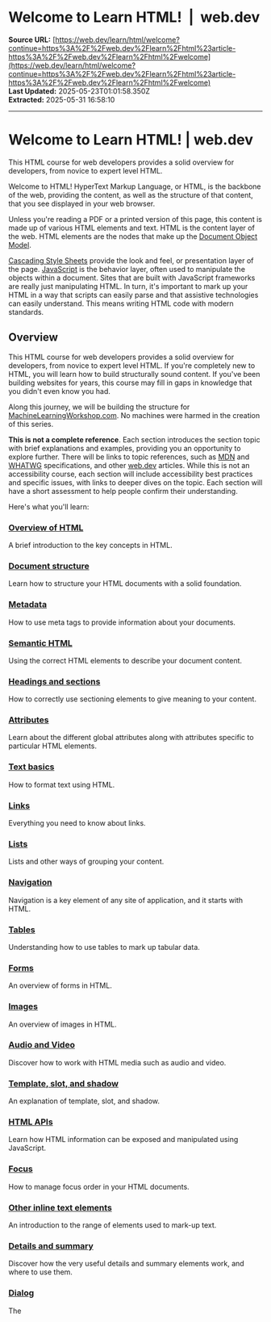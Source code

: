 # Welcome to Learn HTML!  |  web.dev

**Source URL:** [https://web.dev/learn/html/welcome?continue=https%3A%2F%2Fweb.dev%2Flearn%2Fhtml%23article-https%3A%2F%2Fweb.dev%2Flearn%2Fhtml%2Fwelcome](https://web.dev/learn/html/welcome?continue=https%3A%2F%2Fweb.dev%2Flearn%2Fhtml%23article-https%3A%2F%2Fweb.dev%2Flearn%2Fhtml%2Fwelcome)  
**Last Updated:** 2025-05-23T01:01:58.350Z  
**Extracted:** 2025-05-31 16:58:10

---

# Welcome to Learn HTML! | web.dev

This HTML course for web developers provides a solid overview for developers, from novice to expert level HTML.

Welcome to HTML! HyperText Markup Language, or HTML, is the backbone of the web, providing the content, as well as the structure of that content, that you see displayed in your web browser.

Unless you're reading a PDF or a printed version of this page, this content is made up of various HTML elements and text. HTML is the content layer of the web. HTML elements are the nodes that make up the [Document Object Model](https://developer.mozilla.org/docs/Web/API/Document_Object_Model).

[Cascading Style Sheets](https://web.dev/learn/css) provide the look and feel, or presentation layer of the page. [JavaScript](https://developer.mozilla.org/docs/Learn/JavaScript) is the behavior layer, often used to manipulate the objects within a document. Sites that are built with JavaScript frameworks are really just manipulating HTML. In turn, it's important to mark up your HTML in a way that scripts can easily parse and that assistive technologies can easily understand. This means writing HTML code with modern standards.

## Overview

This HTML course for web developers provides a solid overview for developers, from novice to expert level HTML. If you're completely new to HTML, you will learn how to build structurally sound content. If you've been building websites for years, this course may fill in gaps in knowledge that you didn't even know you had.

Along this journey, we will be building the structure for [MachineLearningWorkshop.com](https://machinelearningworkshop.com/). No machines were harmed in the creation of this series.

**This is not a complete reference**. Each section introduces the section topic with brief explanations and examples, providing you an opportunity to explore further. There will be links to topic references, such as [MDN](https://developer.mozilla.org/) and [WHATWG](https://html.spec.whatwg.org/multipage/) specifications, and other [web.dev](https://web.dev/learn) articles. While this is not an accessibility course, each section will include accessibility best practices and specific issues, with links to deeper dives on the topic. Each section will have a short assessment to help people confirm their understanding.

Here's what you'll learn:

### [Overview of HTML](https://web.dev/learn/html/overview)

A brief introduction to the key concepts in HTML.

### [Document structure](https://web.dev/learn/html/document-structure)

Learn how to structure your HTML documents with a solid foundation.

### [Metadata](https://web.dev/learn/html/metadata)

How to use meta tags to provide information about your documents.

### [Semantic HTML](https://web.dev/learn/html/semantic-html)

Using the correct HTML elements to describe your document content.

### [Headings and sections](https://web.dev/learn/html/headings-and-sections)

How to correctly use sectioning elements to give meaning to your content.

### [Attributes](https://web.dev/learn/html/attributes)

Learn about the different global attributes along with attributes specific to particular HTML elements.

### [Text basics](https://web.dev/learn/html/text-basics)

How to format text using HTML.

### [Links](https://web.dev/learn/html/links)

Everything you need to know about links.

### [Lists](https://web.dev/learn/html/lists)

Lists and other ways of grouping your content.

### [Navigation](https://web.dev/learn/html/navigation)

Navigation is a key element of any site of application, and it starts with HTML.

### [Tables](https://web.dev/learn/html/tables)

Understanding how to use tables to mark up tabular data.

### [Forms](https://web.dev/learn/html/forms)

An overview of forms in HTML.

### [Images](https://web.dev/learn/html/images)

An overview of images in HTML.

### [Audio and Video](https://web.dev/learn/html/audio-video)

Discover how to work with HTML media such as audio and video.

### [Template, slot, and shadow](https://web.dev/learn/html/template)

An explanation of template, slot, and shadow.

### [HTML APIs](https://web.dev/learn/html/apis)

Learn how HTML information can be exposed and manipulated using JavaScript.

### [Focus](https://web.dev/learn/html/focus)

How to manage focus order in your HTML documents.

### [Other inline text elements](https://web.dev/learn/html/inline-text)

An introduction to the range of elements used to mark-up text.

### [Details and summary](https://web.dev/learn/html/details)

Discover how the very useful details and summary elements work, and where to use them.

### [Dialog](https://web.dev/learn/html/dialog)

The <dialog> element is a useful element for representing any kind of dialog in HTML, find out how it works.

### [Conclusion and next steps](https://web.dev/learn/html/conclusion)

Wrapping up with some further resources.

So, are you ready to learn HTML? [Let's get started](https://web.dev/learn/html/overview).

---

*This documentation was extracted from the database for URLs containing 'web.dev'*
